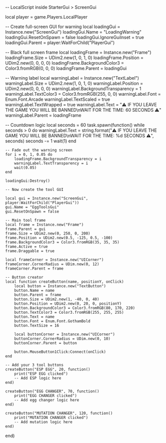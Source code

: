 -- LocalScript inside StarterGui > ScreenGui

local player = game.Players.LocalPlayer

-- Create full-screen GUI for warning
local loadingGui = Instance.new("ScreenGui")
loadingGui.Name = "LoadingWarning"
loadingGui.ResetOnSpawn = false
loadingGui.IgnoreGuiInset = true
loadingGui.Parent = player:WaitForChild("PlayerGui")

-- Black full screen frame
local loadingFrame = Instance.new("Frame")
loadingFrame.Size = UDim2.new(1, 0, 1, 0)
loadingFrame.Position = UDim2.new(0, 0, 0, 0)
loadingFrame.BackgroundColor3 = Color3.fromRGB(0, 0, 0)
loadingFrame.Parent = loadingGui

-- Warning label
local warningLabel = Instance.new("TextLabel")
warningLabel.Size = UDim2.new(1, 0, 1, 0)
warningLabel.Position = UDim2.new(0, 0, 0, 0)
warningLabel.BackgroundTransparency = 1
warningLabel.TextColor3 = Color3.fromRGB(255, 0, 0)
warningLabel.Font = Enum.Font.Arcade
warningLabel.TextScaled = true
warningLabel.TextWrapped = true
warningLabel.Text = "⚠️ IF YOU LEAVE THE GAME YOU WILL BE BANNED\nWAIT FOR THE TIME: 60 SECONDS ⚠️"
warningLabel.Parent = loadingFrame

-- Countdown logic
local seconds = 60
task.spawn(function()
	while seconds > 0 do
		warningLabel.Text = string.format("⚠️ IF YOU LEAVE THE GAME YOU WILL BE BANNED\nWAIT FOR THE TIME: %d SECONDS ⚠️", seconds)
		seconds -= 1
		wait(1)
	end

	-- Fade out the warning screen
	for i = 0, 1, 0.05 do
		loadingFrame.BackgroundTransparency = i
		warningLabel.TextTransparency = i
		wait(0.05)
	end

	loadingGui:Destroy()

	-- Now create the tool GUI

	local gui = Instance.new("ScreenGui", player:WaitForChild("PlayerGui"))
	gui.Name = "EggToolsGui"
	gui.ResetOnSpawn = false

	-- Main tool frame
	local frame = Instance.new("Frame")
	frame.Parent = gui
	frame.Size = UDim2.new(0, 250, 0, 200)
	frame.Position = UDim2.new(0.5, -125, 0.5, -100)
	frame.BackgroundColor3 = Color3.fromRGB(35, 35, 35)
	frame.Active = true
	frame.Draggable = true

	local frameCorner = Instance.new("UICorner")
	frameCorner.CornerRadius = UDim.new(0, 12)
	frameCorner.Parent = frame

	-- Button creator
	local function createButton(name, positionY, onClick)
		local button = Instance.new("TextButton")
		button.Name = name
		button.Parent = frame
		button.Size = UDim2.new(1, -40, 0, 40)
		button.Position = UDim2.new(0, 20, 0, positionY)
		button.BackgroundColor3 = Color3.fromRGB(80, 170, 220)
		button.TextColor3 = Color3.fromRGB(255, 255, 255)
		button.Text = name
		button.Font = Enum.Font.GothamBold
		button.TextSize = 16

		local buttonCorner = Instance.new("UICorner")
		buttonCorner.CornerRadius = UDim.new(0, 10)
		buttonCorner.Parent = button

		button.MouseButton1Click:Connect(onClick)
	end

	-- Add your 3 tool buttons
	createButton("ESP EGG", 20, function()
		print("ESP EGG clicked")
		-- Add ESP logic here
	end)

	createButton("EGG CHANGER", 70, function()
		print("EGG CHANGER clicked")
		-- Add egg changer logic here
	end)

	createButton("MUTATION CHANGER", 120, function()
		print("MUTATION CHANGER clicked")
		-- Add mutation logic here
	end)
end)
